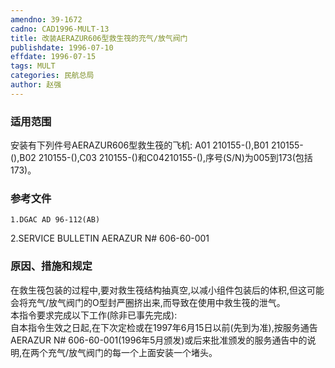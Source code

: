 ```yaml
---
amendno: 39-1672  
cadno: CAD1996-MULT-13  
title: 改装AERAZUR606型救生筏的充气/放气阀门  
publishdate: 1996-07-10  
effdate: 1996-07-15  
tags: MULT  
categories: 民航总局  
author: 赵强  
---
```

  
### 适用范围  
安装有下列件号AERAZUR606型救生筏的飞机:
A01 210155-(),B01 210155-(),B02 210155-(),C03 210155-()和C04210155-(),序号(S/N)为005到173(包括173)。  
  
<!--more-->  
### 参考文件  
    1.DGAC AD 96-112(AB)  
2.SERVICE BULLETIN AERAZUR N# 606-60-001  
  
### 原因、措施和规定  
在救生筏包装的过程中,要对救生筏结构抽真空,以减小组件包装后的体积,但这可能会将充气/放气阀门的O型封严圈挤出来,而导致在使用中救生筏的泄气。  
    本指令要求完成以下工作(除非已事先完成):  
    自本指令生效之日起,在下次定检或在1997年6月15日以前(先到为准),按服务通告AERAZUR N# 606-60-001(1996年5月颁发)或后来批准颁发的服务通告中的说明,在两个充气/放气阀门的每一个上面安装一个堵头。  
